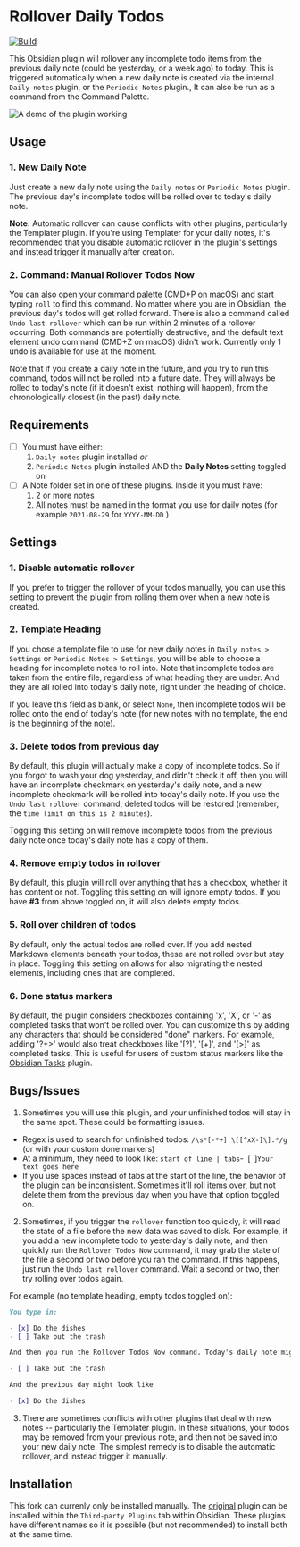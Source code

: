# Rollover Daily Todos

[![Build](https://github.com/lumoe/obsidian-rollover-daily-todos/actions/workflows/ci.yml/badge.svg)](https://github.com/lumoe/obsidian-rollover-daily-todos/actions/workflows/ci.yml)

This Obsidian plugin will rollover any incomplete todo items from the previous daily note (could be yesterday, or a week ago) to today. This is triggered automatically when a new daily note is created via the internal `Daily notes` plugin, or the `Periodic Notes` plugin., It can also be run as a command from the Command Palette.

![A demo of the plugin working](./demo.gif)

## Usage

### 1. New Daily Note

Just create a new daily note using the `Daily notes` or `Periodic Notes` plugin. The previous day's incomplete todos will be rolled over to today's daily note.

**Note:** Automatic rollover can cause conflicts with other plugins, particularly the Templater plugin. If you're using Templater for your daily notes, it's recommended that you disable automatic rollover in the plugin's settings and instead trigger it manually after creation.

### 2. Command: Manual Rollover Todos Now

You can also open your command palette (CMD+P on macOS) and start typing `roll` to find this command. No matter where you are in Obsidian, the previous day's todos will get rolled forward. There is also a command called `Undo last rollover` which can be run within 2 minutes of a rollover occurring. Both commands are potentially destructive, and the default text element undo command (CMD+Z on macOS) didn't work. Currently only 1 undo is available for use at the moment.

Note that if you create a daily note in the future, and you try to run this command, todos will not be rolled into a future date. They will always be rolled to today's note (if it doesn't exist, nothing will happen), from the chronologically closest (in the past) daily note.

## Requirements

- [ ] You must have either:
  1. `Daily notes` plugin installed _or_
  2. `Periodic Notes` plugin installed AND the **Daily Notes** setting toggled on
- [ ] A Note folder set in one of these plugins. Inside it you must have:
  1. 2 or more notes
  2. All notes must be named in the format you use for daily notes (for example `2021-08-29` for `YYYY-MM-DD` )

## Settings

### 1. Disable automatic rollover

If you prefer to trigger the rollover of your todos manually, you can use this setting to prevent the plugin from rolling them over when a new note is created.

### 2. Template Heading

If you chose a template file to use for new daily notes in `Daily notes > Settings` or `Periodic Notes > Settings`, you will be able to choose a heading for incomplete notes to roll into. Note that incomplete todos are taken from the entire file, regardless of what heading they are under. And they are all rolled into today's daily note, right under the heading of choice.

If you leave this field as blank, or select `None`, then incomplete todos will be rolled onto the end of today's note (for new notes with no template, the end is the beginning of the note).

### 3. Delete todos from previous day

By default, this plugin will actually make a copy of incomplete todos. So if you forgot to wash your dog yesterday, and didn't check it off, then you will have an incomplete checkmark on yesterday's daily note, and a new incomplete checkmark will be rolled into today's daily note. If you use the `Undo last rollover` command, deleted todos will be restored (remember, the `time limit on this is 2 minutes`).

Toggling this setting on will remove incomplete todos from the previous daily note once today's daily note has a copy of them.

### 4. Remove empty todos in rollover

By default, this plugin will roll over anything that has a checkbox, whether it has content or not. Toggling this setting on will ignore empty todos. If you have **#3** from above toggled on, it will also delete empty todos.

### 5. Roll over children of todos

By default, only the actual todos are rolled over. If you add nested Markdown elements beneath your todos, these are not rolled over but stay in place. Toggling this setting on allows for also migrating the nested elements, including ones that are completed.

### 6. Done status markers

By default, the plugin considers checkboxes containing 'x', 'X', or '-' as completed tasks that won't be rolled over. You can customize this by adding any characters that should be considered "done" markers. For example, adding '?+>' would also treat checkboxes like '[?]', '[+]', and '[>]' as completed tasks. This is useful for users of custom status markers like the [Obsidian Tasks](https://publish.obsidian.md/tasks/Introduction) plugin.

## Bugs/Issues

1. Sometimes you will use this plugin, and your unfinished todos will stay in the same spot. These could be formatting issues.

- Regex is used to search for unfinished todos: `/\s*[-*+] \[[^xX-]\].*/g` (or with your custom done markers)
- At a minimum, they need to look like: `start of line | tabs`-` `[` `]`Your text goes here`
- If you use spaces instead of tabs at the start of the line, the behavior of the plugin can be inconsistent. Sometimes it'll roll items over, but not delete them from the previous day when you have that option toggled on.

2. Sometimes, if you trigger the `rollover` function too quickly, it will read the state of a file before the new data was saved to disk. For example, if you add a new incomplete todo to yesterday's daily note, and then quickly run the `Rollover Todos Now` command, it may grab the state of the file a second or two before you ran the command. If this happens, just run the `Undo last rollover` command. Wait a second or two, then try rolling over todos again.

For example (no template heading, empty todos toggled on):

```markdown
You type in:

- [x] Do the dishes
- [ ] Take out the trash

And then you run the Rollover Todos Now command. Today's daily note might look like:

- [ ] Take out the trash

And the previous day might look like

- [x] Do the dishes
```

3. There are sometimes conflicts with other plugins that deal with new notes -- particularly the Templater plugin. In these situations, your todos may be removed from your previous note, and then not be saved into your new daily note. The simplest remedy is to disable the automatic rollover, and instead trigger it manually.

## Installation

This fork can currenly only be installed manually. The [original](https://github.com/lumoe/obsidian-rollover-daily-todos) plugin can be installed within the `Third-party Plugins` tab within Obsidian. These plugins have different names so it is possible (but not recommended) to install both at the same time.
